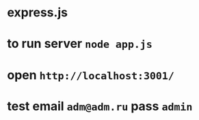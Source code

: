 # express.js
# to run server ``node app.js``
# open ``http://localhost:3001/`` 
# test email ``adm@adm.ru`` pass ``admin``
